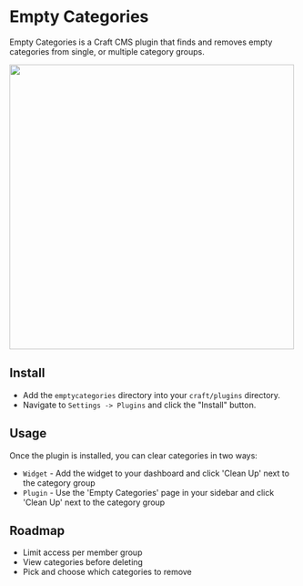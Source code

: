 # Empty Categories

Empty Categories is a Craft CMS plugin that finds and removes empty categories from single, or multiple category groups.

<img src="https://raw.githubusercontent.com/madebyshape/empty-categories/master/screenshots/screenshot.png" width="500">

## Install

- Add the `emptycategories` directory into your `craft/plugins` directory.
- Navigate to `Settings -> Plugins` and click the "Install" button.

## Usage

Once the plugin is installed, you can clear categories in two ways:

- `Widget` - Add the widget to your dashboard and click 'Clean Up' next to the category group
- `Plugin` - Use the 'Empty Categories' page in your sidebar and click 'Clean Up' next to the category group
 
## Roadmap

- Limit access per member group
- View categories before deleting
- Pick and choose which categories to remove